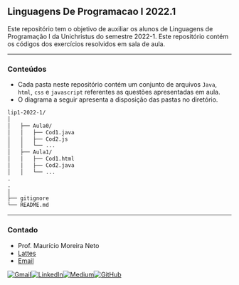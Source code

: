 <h2>  <b>Linguagens De Programacao I 2022.1</b> </h2>

<!-- [![GitHub issues](https://img.shields.io/github/issues/maumneto/lip1-20212)](https://github.com/maumneto/lip1-20212/issues)
[![GitHub forks](https://img.shields.io/github/forks/maumneto/lip1-20212)](https://github.com/maumneto/lip1-20212/network)
[![GitHub stars](https://img.shields.io/github/stars/maumneto/lip1-20212)](https://github.com/maumneto/lip1-20212/stargazers) -->

Este repositório tem o objetivo de auxiliar os alunos de Linguagens de Programação I da Unichristus do semestre 2022-1. 
Este repositório contém os códigos dos exercícios resolvidos em sala de aula.

---

<h3> <b>Conteúdos</b> </h3>

<ul>
  <li>Cada pasta neste repositório contém um conjunto de arquivos <code>Java</code>, <code>html</code>, <code>css</code> e <code>javascript</code> referentes as questões apresentadas em aula.</li>
  <li>O diagrama a seguir apresenta a disposição das pastas no diretório.</li>
</ul>


```markdown
lip1-2022-1/
│
│   ├── Aula0/
│   │   ├── Cod1.java
│   │   ├── Cod2.js
│   │   └── ...
│   ├── Aula1/
│   │   ├── Cod1.html
│   │   ├── Cod2.java
│   │   └── ...
.
.
│
├── gitignore
└── README.md
```
---

<h3> <b>Contado</b> </h3>
<ul>
  <li>Prof. Maurício Moreira Neto</li>
  <li><a href="http://lattes.cnpq.br/7534400645876830">Lattes</a></li>
  <li><a href="mailto:mauricio.moreira@unichristus.edu.br">Email</a></li>
</ul>    

  
[![Gmail](https://img.shields.io/badge/Gmail-D14836?style=for-the-badge&logo=gmail&logoColor=white)](mailto:mailto:mauricio.moreira@unichristus.edu.br)[![LinkedIn](https://img.shields.io/badge/LinkedIn-0077B5?style=for-the-badge&logo=linkedin&logoColor=white)](https://www.linkedin.com/in/maumneto/)[![Medium](https://img.shields.io/badge/Medium-12100E?style=for-the-badge&logo=medium&logoColor=white)](https://medium.com/@maumneto)[![GitHub](https://img.shields.io/badge/GitHub-100000?style=for-the-badge&logo=github&logoColor=white)](https://github.com/profmauricioneto)
